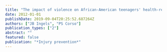 ```yaml
---
title: "The impact of violence on African-American teenagers' health-related quality of life, as measured by the SF-36"
date: 2012-01-01
publishDate: 2019-09-04T20:25:52.687264Z
authors: ["JB Ingels", "PS Corso"]
publication_types: ["2"]
abstract: ""
featured: false
publication: "*Injury prevention*"
---
```


